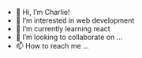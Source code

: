 - 👋 Hi, I’m Charlie!
- 👀 I’m interested in web development
- 🌱 I’m currently learning react
- 💞️ I’m looking to collaborate on ...
- 📫 How to reach me ...

<!---
crgy/crgy is a ✨ special ✨ repository because its `README.md` (this file) appears on your GitHub profile.
You can click the Preview link to take a look at your changes.
--->
